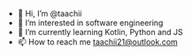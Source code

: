 - 👋 Hi, I’m @taachii
- 👀 I’m interested in software engineering
- 🌱 I’m currently learning Kotlin, Python and JS
- 📫 How to reach me [taachii21@outlook.com](mailto:taachii21@outlook.com)
<!---
taachii/taachii is a ✨ special ✨ repository because its `README.md` (this file) appears on your GitHub profile.
You can click the Preview link to take a look at your changes.
--->
